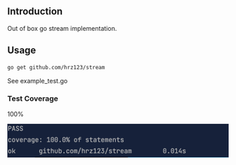 ## Introduction
Out of box go stream implementation.

## Usage
```bash
go get github.com/hrz123/stream
```

See example_test.go

### Test Coverage
100%

![img.png](docs/images/img.png)